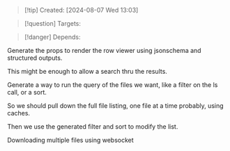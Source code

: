 
>[!tip] Created: [2024-08-07 Wed 13:03]

>[!question] Targets: 

>[!danger] Depends: 

Generate the props to render the row viewer using jsonschema and structured outputs.

This might be enough to allow a search thru the results.

Generate a way to run the query of the files we want, like a filter on the ls call, or a sort.

So we should pull down the full file listing, one file at a time probably, using caches.

Then we use the generated filter and sort to modify the list.


Downloading multiple files using websocket 